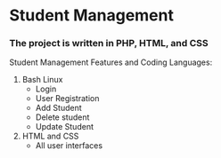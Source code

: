 # Student Management
### The project is written in PHP, HTML, and CSS

Student Management Features and Coding Languages:
1. Bash Linux
    * Login
    * User Registration
    * Add Student
    * Delete student
    * Update Student
2. HTML and CSS
    * All user interfaces 
